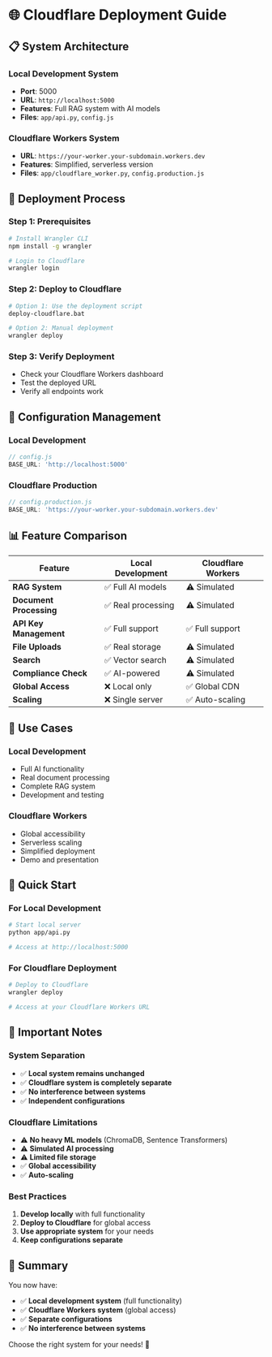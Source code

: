 # 🌐 Cloudflare Deployment Guide

## 📋 **System Architecture**

### **Local Development System**
- **Port**: 5000
- **URL**: `http://localhost:5000`
- **Features**: Full RAG system with AI models
- **Files**: `app/api.py`, `config.js`

### **Cloudflare Workers System**
- **URL**: `https://your-worker.your-subdomain.workers.dev`
- **Features**: Simplified, serverless version
- **Files**: `app/cloudflare_worker.py`, `config.production.js`

## 🚀 **Deployment Process**

### **Step 1: Prerequisites**
```bash
# Install Wrangler CLI
npm install -g wrangler

# Login to Cloudflare
wrangler login
```

### **Step 2: Deploy to Cloudflare**
```bash
# Option 1: Use the deployment script
deploy-cloudflare.bat

# Option 2: Manual deployment
wrangler deploy
```

### **Step 3: Verify Deployment**
- Check your Cloudflare Workers dashboard
- Test the deployed URL
- Verify all endpoints work

## 🔧 **Configuration Management**

### **Local Development**
```javascript
// config.js
BASE_URL: 'http://localhost:5000'
```

### **Cloudflare Production**
```javascript
// config.production.js
BASE_URL: 'https://your-worker.your-subdomain.workers.dev'
```

## 📊 **Feature Comparison**

| Feature | Local Development | Cloudflare Workers |
|---------|------------------|-------------------|
| **RAG System** | ✅ Full AI models | ⚠️ Simulated |
| **Document Processing** | ✅ Real processing | ⚠️ Simulated |
| **API Key Management** | ✅ Full support | ✅ Full support |
| **File Uploads** | ✅ Real storage | ⚠️ Simulated |
| **Search** | ✅ Vector search | ⚠️ Simulated |
| **Compliance Check** | ✅ AI-powered | ⚠️ Simulated |
| **Global Access** | ❌ Local only | ✅ Global CDN |
| **Scaling** | ❌ Single server | ✅ Auto-scaling |

## 🎯 **Use Cases**

### **Local Development**
- Full AI functionality
- Real document processing
- Complete RAG system
- Development and testing

### **Cloudflare Workers**
- Global accessibility
- Serverless scaling
- Simplified deployment
- Demo and presentation

## 🚀 **Quick Start**

### **For Local Development**
```bash
# Start local server
python app/api.py

# Access at http://localhost:5000
```

### **For Cloudflare Deployment**
```bash
# Deploy to Cloudflare
wrangler deploy

# Access at your Cloudflare Workers URL
```

## 📝 **Important Notes**

### **System Separation**
- ✅ **Local system remains unchanged**
- ✅ **Cloudflare system is completely separate**
- ✅ **No interference between systems**
- ✅ **Independent configurations**

### **Cloudflare Limitations**
- ⚠️ **No heavy ML models** (ChromaDB, Sentence Transformers)
- ⚠️ **Simulated AI processing**
- ⚠️ **Limited file storage**
- ✅ **Global accessibility**
- ✅ **Auto-scaling**

### **Best Practices**
1. **Develop locally** with full functionality
2. **Deploy to Cloudflare** for global access
3. **Use appropriate system** for your needs
4. **Keep configurations separate**

## 🎉 **Summary**

You now have:
- ✅ **Local development system** (full functionality)
- ✅ **Cloudflare Workers system** (global access)
- ✅ **Separate configurations**
- ✅ **No interference between systems**

Choose the right system for your needs! 🚀